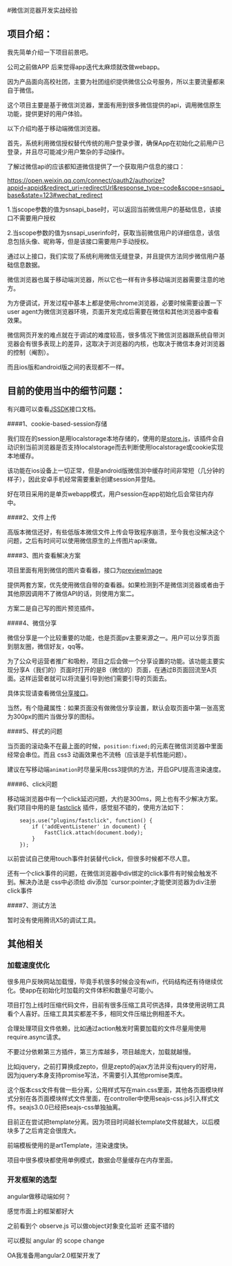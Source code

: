 #微信浏览器开发实战经验

## 项目介绍：

我先简单介绍一下项目前景吧。

公司之前做APP 后来觉得app迭代太麻烦就改做webapp。

因为产品面向高校社团，主要为社团组织提供微信公众号服务，所以主要流量都来自于微信。

这个项目主要是基于微信浏览器，里面有用到很多微信提供的api，调用微信原生功能，提供更好的用户体验。

以下介绍均基于移动端微信浏览器。

首先，系统利用微信授权替代传统的用户登录步骤，确保App在初始化之前用户已登录，并且尽可能减少用户繁杂的手动操作。

了解过微信api的应该都知道微信提供了一个获取用户信息的接口：

https://open.weixin.qq.com/connect/oauth2/authorize?appid=appid&redirect_uri=redirectUrl&response_type=code&scope=snsapi_base&state=123#wechat_redirect

1.当scope参数的值为snsapi_base时，可以返回当前微信用户的基础信息，该接口不需要用户授权

2.当scope参数的值为snsapi_userinfo时，获取当前微信用户的详细信息，该信息包括头像、昵称等，但是该接口需要用户手动授权。

通过以上接口，我们实现了系统利用微信无缝登录，并且提供方法同步微信用户基础信息数据。

微信浏览器也属于移动端浏览器，所以它也一样有许多移动端浏览器需要注意的地方。

为方便调试，开发过程中基本上都是使用chrome浏览器，必要时候需要设置一下user agent为微信浏览器环境，页面开发完成后需要在微信和其他浏览器中查看效果。

微信网页开发的难点就在于调试的难度较高，很多情况下微信浏览器跟系统自带浏览器会有很多表现上的差异，这取决于浏览器的内核，也取决于微信本身对浏览器的控制（阉割）。

而且ios版和android版之间的表现都不一样。


## 目前的使用当中的细节问题：

有兴趣可以查看[JSSDK](http://mp.weixin.qq.com/wiki/7/aaa137b55fb2e0456bf8dd9148dd613f.html)接口文档。


####1、cookie-based-session存储

我们现在的session是用localstorage本地存储的，使用的是[store.js](https://github.com/marcuswestin/store.js)，该插件会自动识别当前浏览器是否支持localstorage而去判断使用localstorage或cookie实现本地缓存。

该功能在ios设备上一切正常，但是android版微信浏中缓存时间非常短（几分钟的样子），因此安卓手机经常需要重新创建session并登陆。

好在项目采用的是单页webapp模式，用户session在app初始化后会常驻内存中。

####2、文件上传

高版本微信还好，有些低版本微信文件上传会导致程序崩溃，至今我也没解决这个问题，之后有时间可以使用微信原生的上传图片api来做。

####3、图片查看解决方案

项目里面有用到微信的图片查看器，接口为[previewImage](http://mp.weixin.qq.com/wiki/7/aaa137b55fb2e0456bf8dd9148dd613f.html#.E9.A2.84.E8.A7.88.E5.9B.BE.E7.89.87.E6.8E.A5.E5.8F.A3)

提供两套方案，优先使用微信自带的查看器。如果检测到不是微信浏览器或者由于其他原因调用不了微信API的话，则使用方案二。

方案二是自己写的图片预览插件。

####4、微信分享

微信分享是一个比较重要的功能，也是页面pv主要来源之一。用户可以分享页面到朋友圈，微信好友，qq等。

为了公众号运营者推广和吸粉，项目之后会做一个分享设置的功能。该功能主要实现分享A（我们的）页面时打开的是B（微信的）页面，在通过B页面回流至A页面。这样运营者就可以将流量引导到他们需要引导的页面去。

具体实现请查看微信[分享接口](http://mp.weixin.qq.com/wiki/7/aaa137b55fb2e0456bf8dd9148dd613f.html#.E5.88.86.E4.BA.AB.E6.8E.A5.E5.8F.A3)。

当然，有个隐藏属性：如果页面没有做微信分享设置，默认会取页面中第一张高宽为300px的图片当做分享的图标。


####5、样式的问题

当页面的滚动条不在最上面的时候，`position:fixed;`的元素在微信浏览器中里面经常会串位。而且 css3 动画效果也不流畅（应该是手机性能问题）。

建议在写移动端`animation`时尽量采用css3提供的方法，开启GPU提高渲染速度。

####6、click问题

移动端浏览器中有一个click延迟问题，大约是300ms，网上也有不少解决方案。我们项目中用的是 [fastclick](https://github.com/ftlabs/fastclick) 插件，感觉挺不错的，使用方法如下：

        seajs.use("plugins/fastclick", function() {
            if ('addEventListener' in document) {
                FastClick.attach(document.body);
            }
        });

以前尝试自己使用touch事件封装替代click，但很多时候都不尽人意。

还有一个click事件的问题，在微信浏览器中div绑定的click事件有时候会触发不到。解决办法是 css中必须给 div添加 `cursor:pointer;才能使浏览器为div注册click事件

####7、测试方法

暂时没有使用腾讯X5的调试工具。

## 其他相关

### 加载速度优化

很多用户反映网站加载慢，毕竟手机很多时候会没有wifi，代码结构还有待继续优化。使app在初始化时加载的文件体积和数量尽可能小。

项目打包上线时压缩代码文件，目前有很多压缩工具可供选择，具体使用说明工具看个人喜好。压缩工具其实都差不多，相同文件压缩比例相差不大。

合理处理项目文件依赖，比如通过action触发时需要加载的文件尽量用使用require.async请求。

不要过分依赖第三方插件，第三方库越多，项目越庞大，加载就越慢。

比如jquery，之前打算换成zepto，但是zepto的ajax方法并没有jquery的好用，因为jquery本身支持promise写法，不需要引入其他promise类库。

这个版本css文件有做一些分离，公用样式写在main.css里面，其他各页面模块样式分别在各页面模块样式文件里面，在controller中使用seajs-css.js引入样式文件。seajs3.0.0已经把seajs-css单独抽离。

目前正在尝试把template分离。因为项目时间越长template文件就越大，以后模块多了之后肯定会很庞大。

前端模板使用的是artTemplate，渲染速度快。

项目中很多模块都使用单例模式，数据会尽量缓存在内存里面。

### 开发框架的选型

angular做移动端如何？

感觉市面上的框架都好大

之前看到个 observe.js 可以做object对象变化监听  还蛮不错的

可以模拟 angular 的  scope change

OA我准备用angular2.0框架开发了